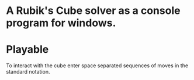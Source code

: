 # A Rubik's Cube solver as a console program for windows.

# Playable
To interact with the cube enter space separated sequences of moves in the standard notation.
